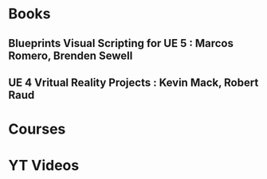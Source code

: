# Books
## Blueprints Visual Scripting for UE 5 : Marcos Romero, Brenden Sewell
## UE 4 Vritual Reality Projects : Kevin Mack, Robert Raud

# Courses 


# YT Videos
